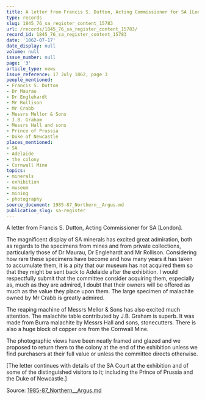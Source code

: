 ```yaml
---
title: A letter from Francis S. Dutton, Acting Commissioner for SA [London].
type: records
slug: 1845_76_sa_register_content_15783
url: /records/1845_76_sa_register_content_15783/
record_id: 1845_76_sa_register_content_15783
date: '1862-07-17'
date_display: null
volume: null
issue_number: null
page: '3'
article_type: news
issue_reference: 17 July 1862, page 3
people_mentioned:
- Francis S. Dutton
- Dr Maurau
- Dr Englehardt
- Mr Rollison
- Mr Crabb
- Messrs Mellor & Sons
- J.B. Graham
- Messrs Hall and sons
- Prince of Prussia
- Duke of Newcastle
places_mentioned:
- SA
- Adelaide
- the colony
- Cornwall Mine
topics:
- minerals
- exhibition
- museum
- mining
- photography
source_document: 1985-87_Northern__Argus.md
publication_slug: sa-register
---
```


A letter from Francis S. Dutton, Acting Commissioner for SA [London].

The magnificent display of SA minerals has excited great admiration, both as regards to the specimens from mines and from private collections, particularly those of Dr Maurau, Dr Englehardt and Mr Rollison.  Considering how rare these specimens have become and how many years it has taken to accumulate them, it is a pity that our museum has not acquired them so that they might be sent back to Adelaide after the exhibition.  I would respectfully submit that the committee consider acquiring them, especially as, much as they are admired, I doubt that their owners will be offered as much as the value they place upon them.  The large specimen of malachite owned by Mr Crabb is greatly admired.

The reaping machine of Messrs Mellor & Sons has also excited much attention.  The malachite table contributed by J.B. Graham is superb.  It was made from Burra malachite by Messrs Hall and sons, stonecutters.  There is also a huge block of copper ore from the Cornwall Mine.

The photographic views have been neatly framed and glazed and we proposed to return them to the colony at the end of the exhibition unless we find purchasers at their full value or unless the committee directs otherwise.

[The letter continues with details of the SA Court at the exhibition and of some of the distinguished visitors to it; including the Prince of Prussia and the Duke of Newcastle.]

Source: [1985-87_Northern__Argus.md](/downloads/markdown/1985-87_Northern__Argus.md)
